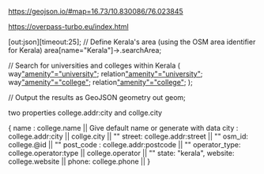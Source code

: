<!-- Testing site -->
https://geojson.io/#map=16.73/10.830086/76.023845

<!-- API provider -->
https://overpass-turbo.eu/index.html

<!-- prompt -->
[out:json][timeout:25];
// Define Kerala's area (using the OSM area identifier for Kerala)
area[name="Kerala"]->.searchArea;

// Search for universities and colleges within Kerala
(
  way["amenity"="university"](area.searchArea);
  relation["amenity"="university"](area.searchArea);
  way["amenity"="college"](area.searchArea);
  relation["amenity"="college"](area.searchArea);
);

// Output the results as GeoJSON geometry
out geom;


<!-- For college formating  -->
two properties college.addr:city and collge.city

{
  name : college.name || Give default name or generate with data
  city : college.addr:city || collge.city || ""
  street: college.addr:street || ""
  osm_id: college.@id || ""
  post_code : college.addr:postcode || ""
  operator_type: college.operator:type || college.operator || ""
  state: "kerala",
  website: college.website ||
  phone: college.phone || 
}

